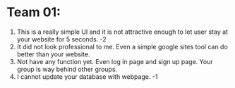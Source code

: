 # Team 01:
1. This is a really simple UI and it is not attractive enough to let user stay at your website for 5 seconds. -2
2. It did not look professional to me. Even a simple google sites tool can do better than your website.
3. Not have any function yet. Even log in page and sign up page. Your group is way behind other groups. 
4. I cannot update your database with webpage.   -1
